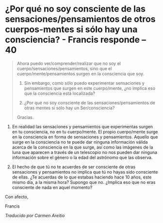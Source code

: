 # ¿Por qué no soy consciente de las sensaciones/pensamientos de otros cuerpos-mentes si sólo hay una consciencia? - Francis responde – 40

>Ahora puedo ver/comprender/realizar que no soy el cuerpo/sensaciones/pensamientos, sino que el cuerpo/mente/pensamientos surgen en la consciencia que soy.
>
>1. Sin embargo, como sólo puedo experimentar sensaciones y pensamientos que surgen en este cuerpo/mente, ¿no implica eso que la consciencia está localizada?
>
>2. ¿Por qué no soy consciente de las sensaciones/pensamientos de otras mentes si sólo hay un Ser/consciencia?
>
>Gracias.

1. En realidad las sensaciones y pensamientos que experimentas surgen en tu consciencia, no en tu cuerpo/mente. El propio cuerpo/mente surge en la consciencia en forma de sensaciones y pensamientos. Aquello que surge en la consciencia no te puede dar ninguna información válida acerca de la consciencia en la que surge, así como las imágenes de la luna que aparecen a través de un telescopio no nos pueden dar ninguna información sobre el género o la edad del astrónomo que las observa.

2. El hecho de que tú no te acuerdes de ser consciente de otras sensaciones y pensamientos no implica que tú no hayas sido consciente de ellas. ¿Te acuerdas de lo que estabas haciendo hace 10 años, este mismo día, a la misma hora? Supongo que no. ¿Implica eso que no eras consciente de nada en aquel momento?

Con afecto,

Francis

_Traducido por Carmen Areitio_


